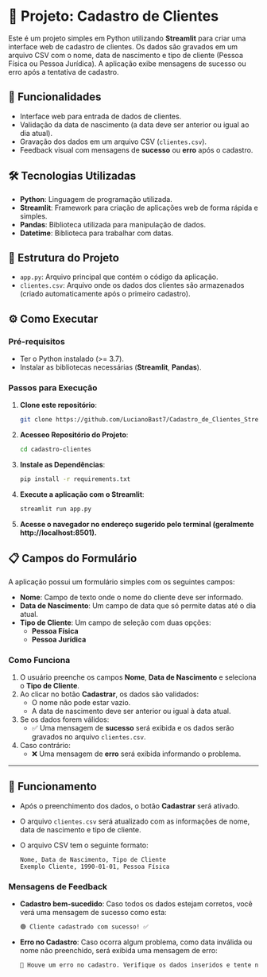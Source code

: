 # 🍕 Projeto: Cadastro de Clientes

Este é um projeto simples em Python utilizando **Streamlit** para criar uma interface web de cadastro de clientes. Os dados são gravados em um arquivo CSV com o nome, data de nascimento e tipo de cliente (Pessoa Física ou Pessoa Jurídica). A aplicação exibe mensagens de sucesso ou erro após a tentativa de cadastro.

## 🚀 Funcionalidades

- Interface web para entrada de dados de clientes.
- Validação da data de nascimento (a data deve ser anterior ou igual ao dia atual).
- Gravação dos dados em um arquivo CSV (`clientes.csv`).
- Feedback visual com mensagens de **sucesso** ou **erro** após o cadastro.

## 🛠 Tecnologias Utilizadas

- **Python**: Linguagem de programação utilizada.
- **Streamlit**: Framework para criação de aplicações web de forma rápida e simples.
- **Pandas**: Biblioteca utilizada para manipulação de dados.
- **Datetime**: Biblioteca para trabalhar com datas.

## 📂 Estrutura do Projeto

- `app.py`: Arquivo principal que contém o código da aplicação.
- `clientes.csv`: Arquivo onde os dados dos clientes são armazenados (criado automaticamente após o primeiro cadastro).

## ⚙️ Como Executar

### Pré-requisitos

- Ter o Python instalado (>= 3.7).
- Instalar as bibliotecas necessárias (**Streamlit**, **Pandas**).

### Passos para Execução

1. **Clone este repositório**:

   ```bash
   git clone https://github.com/LucianoBast7/Cadastro_de_Clientes_Streamlit.git

2. **Acesseo Repositório do Projeto**:

   ```bash
   cd cadastro-clientes

3. **Instale as Dependências**:

   ```bash
   pip install -r requirements.txt

4. **Execute a aplicação com o Streamlit**:

   ```bash
   streamlit run app.py

5. **Acesse o navegador no endereço sugerido pelo terminal (geralmente http://localhost:8501).**

## 📋 Campos do Formulário

A aplicação possui um formulário simples com os seguintes campos:

- **Nome**: Campo de texto onde o nome do cliente deve ser informado.
- **Data de Nascimento**: Um campo de data que só permite datas até o dia atual.
- **Tipo de Cliente**: Um campo de seleção com duas opções:
  - **Pessoa Física**
  - **Pessoa Jurídica**

### Como Funciona

1. O usuário preenche os campos **Nome**, **Data de Nascimento** e seleciona o **Tipo de Cliente**.
2. Ao clicar no botão **Cadastrar**, os dados são validados:
   - O nome não pode estar vazio.
   - A data de nascimento deve ser anterior ou igual à data atual.
3. Se os dados forem válidos:
   - ✅ Uma mensagem de **sucesso** será exibida e os dados serão gravados no arquivo `clientes.csv`.
4. Caso contrário:
   - ❌ Uma mensagem de **erro** será exibida informando o problema.

---

## 🔄 Funcionamento

- Após o preenchimento dos dados, o botão **Cadastrar** será ativado.
- O arquivo `clientes.csv` será atualizado com as informações de nome, data de nascimento e tipo de cliente.
- O arquivo CSV tem o seguinte formato:

   ```csv
   Nome, Data de Nascimento, Tipo de Cliente
   Exemplo Cliente, 1990-01-01, Pessoa Física

### Mensagens de Feedback

- **Cadastro bem-sucedido**: Caso todos os dados estejam corretos, você verá uma mensagem de sucesso como esta:

   ```markdown
   🟢 Cliente cadastrado com sucesso! ✅

- **Erro no Cadastro**: Caso ocorra algum problema, como data inválida ou nome não preenchido, será exibida uma mensagem de erro:

   ```markdown
   🔴 Houve um erro no cadastro. Verifique os dados inseridos e tente novamente. ❌
